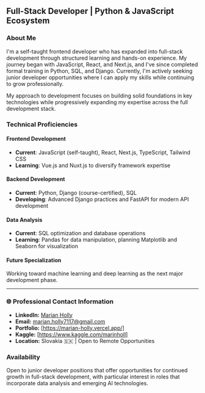 ## Full-Stack Developer | Python & JavaScript Ecosystem 

### About Me
I'm a self-taught frontend developer who has expanded into full-stack development through structured learning and hands-on experience. My journey began with JavaScript, React, and Next.js, and I've since completed formal training in Python, SQL, and Django. Currently, I'm actively seeking junior developer opportunities where I can apply my skills while continuing to grow professionally.

My approach to development focuses on building solid foundations in key technologies while progressively expanding my expertise across the full development stack.

### Technical Proficiencies

#### Frontend Development
- **Current**: JavaScript (self-taught), React, Next.js, TypeScript, Tailwind CSS
- **Learning**: Vue.js and Nuxt.js to diversify framework expertise

#### Backend Development
- **Current**: Python, Django (course-certified), SQL
- **Developing**: Advanced Django practices and FastAPI for modern API development

#### Data Analysis
- **Current**: SQL optimization and database operations
- **Learning**: Pandas for data manipulation, planning Matplotlib and Seaborn for visualization

#### Future Specialization
Working toward machine learning and deep learning as the next major development phase.

<hr />

### 🌐 Professional Contact Information

- **LinkedIn:** [Marian Holly](https://www.linkedin.com/in/marian-holly-291b62306/)
- **Email:** [marian.holly7117@gmail.com](mailto:marian.holly7117@gmail.com)
- **Portfolio:** [https://marian-holly.vercel.app/]
- **Kaggle:** [https://www.kaggle.com/marinholl]
- **Location:** Slovakia 🇸🇰 | Open to Remote Opportunities

### Availability
Open to junior developer positions that offer opportunities for continued growth in full-stack development, with particular interest in roles that incorporate data analysis and emerging AI technologies.
